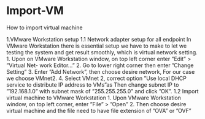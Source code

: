 # Import-VM
How to import virtual machine

1.VMware Workstation setup
  1.1 Network adapter setup for all endpoint
    In VMware Workstation there is essential setup we have to make to let we testing the system
  and get result smoothly, which is virtual network setting.
    1. Upon on VMware Workstation window, on top left corner enter ”Edit” > ”Virtual Net-
    work Editor...”
    2. Go to lower right corner then enter ”Change Setting”
    3. Enter ”Add Network”, then choose desire network, For our case we choose VMnet2.
    4. Select VMnet 2, correct option ”Use local DHCP service to distribute IP address to
    VMs”as
    Then change subnet IP to ”192.168.1.0” with subnet mask of ”255.255.255.0” and click
    ”OK”.
  1.2 Import virtual machine to VMware Workstation
    1. Upon VMware Workstation window, on top left corner, enter ”File” > ”Open”
    2. Then choose desire virtual machine and the file need to have file extension of ”OVA”
    or ”OVF”
